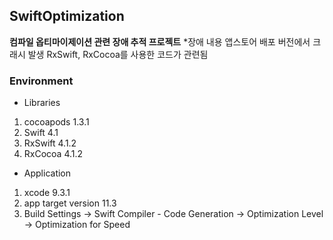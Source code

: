 ## SwiftOptimization
**컴파일 옵티마이제이션 관련 장애 추적 프로젝트**
*장애 내용
앱스토어 배포 버전에서 크래시 발생
RxSwift, RxCocoa를 사용한 코드가 관련됨
### Environment
- Libraries
1. cocoapods 1.3.1
2. Swift 4.1
3. RxSwift 4.1.2
4. RxCocoa 4.1.2

- Application
1. xcode 9.3.1
2. app target version 11.3
3. Build Settings -> Swift Compiler - Code Generation -> Optimization Level -> Optimization for Speed
